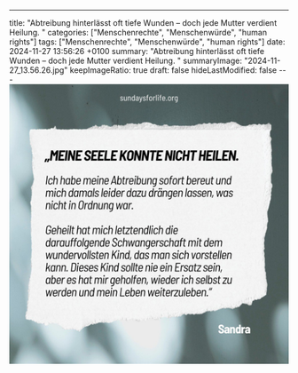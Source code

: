 ---
title: "Abtreibung hinterlässt oft tiefe Wunden – doch jede Mutter verdient Heilung. "
categories: ["Menschenrechte", "Menschenwürde", "human rights"]
tags: ["Menschenrechte", "Menschenwürde", "human rights"]
date: 2024-11-27 13:56:26 +0100
summary: "Abtreibung hinterlässt oft tiefe Wunden – doch jede Mutter verdient Heilung. "
summaryImage: "2024-11-27_13.56.26.jpg"
keepImageRatio: true
draft: false
hideLastModified: false
---[![Abtreibung hinterlässt oft tiefe Wunden – doch jede Mutter verdient Heilung. ](2024-11-27_13.56.26.jpg "Abtreibung hinterlässt oft tiefe Wunden – doch jede Mutter verdient Heilung. ")](https://www.sundaysforlife.org/de)